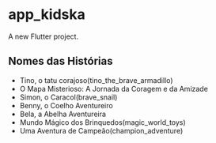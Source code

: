 # app_kidska

A new Flutter project.

## Nomes das Histórias
- Tino, o tatu corajoso(tino_the_brave_armadillo)
- O Mapa Misterioso: A Jornada da Coragem e da Amizade
- Simon, o Caracol(brave_snail)
- Benny, o Coelho Aventureiro
- Bela, a Abelha Aventureira
- Mundo Mágico dos Brinquedos(magic_world_toys)
- Uma Aventura de Campeão(champion_adventure)